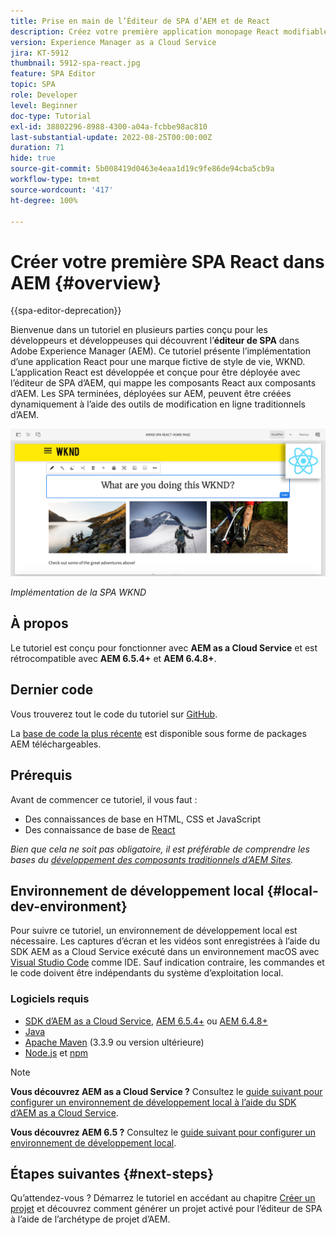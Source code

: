 ```yaml
---
title: Prise en main de l’Éditeur de SPA d’AEM et de React
description: Créez votre première application monopage React modifiable dans Adobe Experience Manager (AEM) avec l’application monopage WKND. Découvrez comment créer une SPA à l’aide du framework React JS avec lʼéditeur de SPA dʼAEM. Ce tutoriel en plusieurs parties décrit lʼimplémentation d’une application React pour une marque de style de vie fictive, WKND. Le tutoriel couvre la création de bout en bout de la SPA et lʼintégration à AEM.
version: Experience Manager as a Cloud Service
jira: KT-5912
thumbnail: 5912-spa-react.jpg
feature: SPA Editor
topic: SPA
role: Developer
level: Beginner
doc-type: Tutorial
exl-id: 38802296-8988-4300-a04a-fcbbe98ac810
last-substantial-update: 2022-08-25T00:00:00Z
duration: 71
hide: true
source-git-commit: 5b008419d0463e4eaa1d19c9fe86de94cba5cb9a
workflow-type: tm+mt
source-wordcount: '417'
ht-degree: 100%

---
```


# Créer votre première SPA React dans AEM {#overview}

{{spa-editor-deprecation}}

Bienvenue dans un tutoriel en plusieurs parties conçu pour les développeurs et développeuses qui découvrent l’**éditeur de SPA** dans Adobe Experience Manager (AEM). Ce tutoriel présente l’implémentation d’une application React pour une marque fictive de style de vie, WKND. L’application React est développée et conçue pour être déployée avec l’éditeur de SPA d’AEM, qui mappe les composants React aux composants d’AEM. Les SPA terminées, déployées sur AEM, peuvent être créées dynamiquement à l’aide des outils de modification en ligne traditionnels d’AEM.

![SPA finale implémentée.](assets/wknd-spa-implementation.png)

*Implémentation de la SPA WKND*

## À propos

Le tutoriel est conçu pour fonctionner avec **AEM as a Cloud Service** et est rétrocompatible avec **AEM 6.5.4+** et **AEM 6.4.8+**.

## Dernier code

Vous trouverez tout le code du tutoriel sur [GitHub](https://github.com/adobe/aem-guides-wknd-spa).

La [base de code la plus récente](https://github.com/adobe/aem-guides-wknd-spa/releases) est disponible sous forme de packages AEM téléchargeables.

## Prérequis

Avant de commencer ce tutoriel, il vous faut :

* Des connaissances de base en HTML, CSS et JavaScript
* Des connaissance de base de [React](https://reactjs.org/tutorial/tutorial.html)

*Bien que cela ne soit pas obligatoire, il est préférable de comprendre les bases du [développement des composants traditionnels d’AEM Sites](https://experienceleague.adobe.com/docs/experience-manager-learn/getting-started-wknd-tutorial-develop/overview.html?lang=fr).*

## Environnement de développement local {#local-dev-environment}

Pour suivre ce tutoriel, un environnement de développement local est nécessaire. Les captures d’écran et les vidéos sont enregistrées à l’aide du SDK AEM as a Cloud Service exécuté dans un environnement macOS avec [Visual Studio Code](https://code.visualstudio.com/) comme IDE. Sauf indication contraire, les commandes et le code doivent être indépendants du système d’exploitation local.

### Logiciels requis

* [SDK d’AEM as a Cloud Service](https://experienceleague.adobe.com/docs/experience-manager-learn/cloud-service/local-development-environment-set-up/aem-runtime.html?lang=fr), [AEM 6.5.4+](https://experienceleague.adobe.com/docs/experience-manager-release-information/aem-release-updates/aem-releases-updates.html?lang=fr#aem-65) ou [AEM 6.4.8+](https://experienceleague.adobe.com/docs/experience-manager-release-information/aem-release-updates/aem-releases-updates.html?lang=fr#aem-64)
* [Java](https://downloads.experiencecloud.adobe.com/content/software-distribution/en/general.html)
* [Apache Maven](https://maven.apache.org/) (3.3.9 ou version ultérieure)
* [Node.js](https://nodejs.org/en/) et [npm](https://www.npmjs.com/)

>[!NOTE]
>
> **Vous découvrez AEM as a Cloud Service ?** Consultez le [guide suivant pour configurer un environnement de développement local à l’aide du SDK d’AEM as a Cloud Service](https://experienceleague.adobe.com/docs/experience-manager-learn/cloud-service/local-development-environment-set-up/overview.html?lang=fr).
>
> **Vous découvrez AEM 6.5 ?** Consultez le [guide suivant pour configurer un environnement de développement local](https://experienceleague.adobe.com/docs/experience-manager-learn/foundation/development/set-up-a-local-aem-development-environment.html?lang=fr).

## Étapes suivantes {#next-steps}

Qu’attendez-vous ? Démarrez le tutoriel en accédant au chapitre [Créer un projet](create-project.md) et découvrez comment générer un projet activé pour l’éditeur de SPA à l’aide de l’archétype de projet d’AEM.
